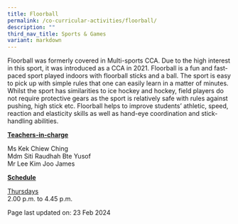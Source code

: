 ```yaml
---
title: Floorball
permalink: /co-curricular-activities/floorball/
description: ""
third_nav_title: Sports & Games
variant: markdown
---
```

<p>Floorball was formerly covered in Multi-sports CCA. Due to the high interest in this sport, it was introduced as a CCA in 2021. Floorball is a fun and fast-paced sport played indoors with floorball sticks and a ball. The sport is easy to pick up with simple rules that one can easily learn in a matter of minutes. Whilst the sport has similarities to ice hockey and hockey, field players do not require protective gears as the sport is relatively safe with rules against pushing, high stick etc. Floorball helps to improve students’ athletic, speed, reaction and elasticity skills as well as hand-eye coordination and stick-handling abilities.</p>
<p><u><strong>Teachers-in-charge</strong></u></p>
<p>Ms Kek Chiew Ching  <br>Mdm Siti Raudhah Bte Yusof <br>Mr Lee Kim Joo James<br>
</p><p><u><strong>Schedule</strong></u></p>

<p><u>Thursdays</u><br>2.00 p.m. to 4.45 p.m.</p>
<p>Page last updated on: 23 Feb 2024</p>